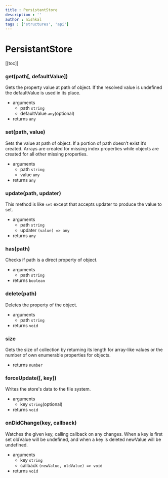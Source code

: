 ```yaml
---
title : PersistantStore
description : ''
author : nishkal
tags : ['structures', 'api']
---
```


# PersistantStore

[[toc]]

### get(path[, defaultValue])
Gets the property value at path of object. If the resolved value is undefined the defaultValue is used in its place.
* arguments
  * path `string`
  * defaultValue `any`(optional)
* returns `any`


### set(path, value)
Sets the value at path of object. If a portion of path doesn’t exist it’s created. Arrays are created for missing index properties while objects are created for all other missing properties.
* arguments
  * path `string`
  * value `any`
* returns `any`


### update(path, updater)
This method is like `set` except that accepts updater to produce the value to set. 
* arguments
  * path `string`
  * updater `(value) => any`
* returns `any`

### has(path)
Checks if path is a direct property of object.
* arguments
  * path `string`
* returns `boolean`


### delete(path)
Deletes the property of the object.
* arguments
  * path `string`
* returns `void`


### size
Gets the size of collection by returning its length for array-like values or the number of own enumerable properties for objects.
* returns `number`




<!-- Persistant Store part begins -->




### forceUpdate([, key])
Writes the store's data to the file system.
* arguments
  * key `string`(optional)
* returns `void`

### onDidChange(key, callback)
Watches the given key, calling callback on any changes. When a key is first set oldValue will be undefined, and when a key is deleted newValue will be undefined.
* arguments
  * key `string`
  * callback `(newValue, oldValue) => void`
* returns `void`